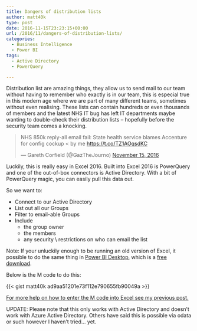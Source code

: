 ```yaml
---
title: Dangers of distribution lists
author: matt40k
type: post
date: 2016-11-15T23:23:15+00:00
url: /2016/11/dangers-of-distribution-lists/
categories:
  - Business Intelligence
  - Power BI
tags:
  - Active Directory
  - PowerQuery

---
```

Distribution list are amazing things, they allow us to send mail to our team without having to remember who exactly is in our team, this is especial true in this modern age where we are part of many different teams, sometimes without even realising. These lists can contain hundreds or even thousands of members and the latest NHS IT bug has left IT departments maybe wanting to double-check their distribution lists &#8211; hopefully before the security team comes a knocking.

<blockquote class="twitter-tweet" data-width="550">
  <p lang="en" dir="ltr">
    NHS 850k reply-all email fail: State health service blames Accenture for config cockup < by me <a href="https://t.co/TZ1AOqsdKC" target="_blank" rel="nofollow">https://t.co/TZ1AOqsdKC</a>
  </p>
  
  <p>
    &mdash; Gareth Corfield (@GazTheJourno) <a href="https://twitter.com/GazTheJourno/status/798494144062689280" target="_blank" rel="nofollow">November 15, 2016</a>
  </p>
</blockquote>

Luckily, this is really easy in Excel 2016. Built into Excel 2016 is PowerQuery and one of the out-of-box connectors is Active Directory. With a bit of PowerQuery magic, you can easily pull this data out.

So we want to:

  * Connect to our Active Directory
  * List out all our Groups
  * Filter to email-able Groups
  * Include 
      * the group owner
      * the members
      * any security \ restrictions on who can email the list

Note: If your unluckily enough to be running an old version of Excel, it possible to do the same thing in <a href="https://powerbi.microsoft.com/en-us/" target="_blank" rel="nofollow">Power BI Desktop</a>, which is a <a href="https://powerbi.microsoft.com/en-us/" target="_blank" rel="nofollow">free download</a>.

Below is the M code to do this:

{{< gist matt40k ad9aa51201e73f112e790655fb90049a >}}

<a href="//matt40k.uk/2016/06/getting-a-list-of-ad-groups-and-their-members-using-powerquery/" target="_blank" rel="nofollow">For more help on how to enter the M code into Excel see my previous post.</a>

UPDATE: Please note that this only works with Active Directory and doesn&#8217;t work with Azure Active Directory. Others have said this is possible via odata or such however I haven&#8217;t tried&#8230; yet.
